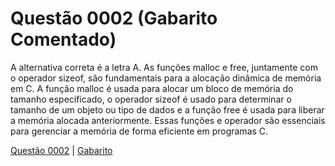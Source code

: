 # Questão 0002 (Gabarito Comentado)

A alternativa correta é a letra A. As funções malloc e free, juntamente com o operador sizeof, são fundamentais para a alocação dinâmica de memória em C. A função malloc é usada para alocar um bloco de memória do tamanho especificado, o operador sizeof é usado para determinar o tamanho de um objeto ou tipo de dados e a função free é usada para liberar a memória alocada anteriormente. Essas funções e operador são essenciais para gerenciar a memória de forma eficiente em programas C.

[Questão 0002](0002.md) | [Gabarito](gabarito.md)
